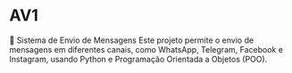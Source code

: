 # AV1
📩 Sistema de Envio de Mensagens
Este projeto permite o envio de mensagens em diferentes canais, como WhatsApp, Telegram, Facebook e Instagram, usando Python e Programação Orientada a Objetos (POO).
